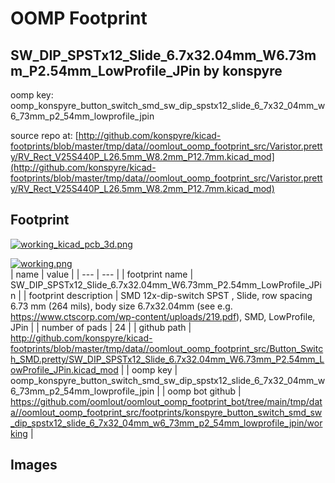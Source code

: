 # OOMP Footprint  
## SW_DIP_SPSTx12_Slide_6.7x32.04mm_W6.73mm_P2.54mm_LowProfile_JPin  by konspyre  
  
oomp key: oomp_konspyre_button_switch_smd_sw_dip_spstx12_slide_6_7x32_04mm_w6_73mm_p2_54mm_lowprofile_jpin  
  
source repo at: [http://github.com/konspyre/kicad-footprints/blob/master/tmp/data//oomlout_oomp_footprint_src/Varistor.pretty/RV_Rect_V25S440P_L26.5mm_W8.2mm_P12.7mm.kicad_mod](http://github.com/konspyre/kicad-footprints/blob/master/tmp/data//oomlout_oomp_footprint_src/Varistor.pretty/RV_Rect_V25S440P_L26.5mm_W8.2mm_P12.7mm.kicad_mod)  
## Footprint  
  
[![working_kicad_pcb_3d.png](working_kicad_pcb_3d_600.png)](working_kicad_pcb_3d.png)  
  
[![working.png](working_600.png)](working.png)  
| name | value | 
| --- | --- | 
| footprint name | SW_DIP_SPSTx12_Slide_6.7x32.04mm_W6.73mm_P2.54mm_LowProfile_JPin | 
| footprint description | SMD 12x-dip-switch SPST , Slide, row spacing 6.73 mm (264 mils), body size 6.7x32.04mm (see e.g. https://www.ctscorp.com/wp-content/uploads/219.pdf), SMD, LowProfile, JPin | 
| number of pads | 24 | 
| github path | http://github.com/konspyre/kicad-footprints/blob/master/tmp/data//oomlout_oomp_footprint_src/Button_Switch_SMD.pretty/SW_DIP_SPSTx12_Slide_6.7x32.04mm_W6.73mm_P2.54mm_LowProfile_JPin.kicad_mod | 
| oomp key | oomp_konspyre_button_switch_smd_sw_dip_spstx12_slide_6_7x32_04mm_w6_73mm_p2_54mm_lowprofile_jpin | 
| oomp bot github | https://github.com/oomlout/oomlout_oomp_footprint_bot/tree/main/tmp/data//oomlout_oomp_footprint_src/footprints/konspyre_button_switch_smd_sw_dip_spstx12_slide_6_7x32_04mm_w6_73mm_p2_54mm_lowprofile_jpin/working | 
## Images  
